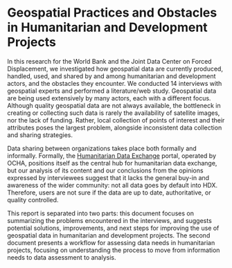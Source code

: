 # Geospatial Practices and Obstacles in Humanitarian and Development Projects 

In this research for the World Bank and the Joint Data Center on Forced Displacement, we investigated how geospatial data are currently produced, handled, used, and shared by and among humanitarian and development actors, and the obstacles they encounter. We conducted 14 interviews with geospatial experts and performed a literature/web study. Geospatial data are being used extensively by many actors, each with a different focus. Although quality geospatial data are not always available, the bottleneck in creating or collecting such data is rarely the availability of satellite images, nor the lack of funding. Rather, local collection of points of interest and their attributes poses the largest problem, alongside inconsistent data collection and sharing strategies.

Data sharing between organizations takes place both formally and informally. Formally, the [Humanitarian Data Exchange](https://data.humdata.org/) portal, operated by OCHA, positions itself as the central hub for humanitarian data exchange, but our analysis of its content and our conclusions from the opinions expressed by interviewees suggest that it lacks the general buy-in and awareness of the wider community: not all data goes by default into HDX. Therefore, users are not sure if the data are up to date, authoritative, or quality controlled.

This report is separated into two parts: this document focuses on summarizing the problems encountered in the interviews, and suggests potential solutions, improvements, and next steps for improving the use of geospatial data in humanitarian and development projects. The second document presents a workflow for assessing data needs in humanitarian projects, focusing on understanding the process to move from information needs to data assessment to analysis.


```{tableofcontents}
```

